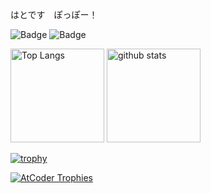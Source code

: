はとです　ぽっぽー！ 


![Badge](https://cp-logo.vercel.app/atcoder/Kyo_s_s)
![Badge](https://cp-logo.vercel.app/codeforces/Kyo_s_s)


<!--
**Kyo-s-s/Kyo-s-s** is a ✨ _special_ ✨ repository because its `README.md` (this file) appears on your GitHub profile.

Here are some ideas to get you started:

- 🔭 I’m currently working on ...
- 🌱 I’m currently learning ...
- 👯 I’m looking to collaborate on ...
- 🤔 I’m looking for help with ...
- 💬 Ask me about ...
- 📫 How to reach me: ...
- 😄 Pronouns: ...
- ⚡ Fun fact: ...
-->

<p align="left"> 
  <img alt="Top Langs" height="150px" src="https://github-readme-stats.vercel.app/api/top-langs/?username=Kyo-s-s&layout=compact&count_private=true&show_icons=true&theme=onedark" />
  <img alt="github stats" height="150px" src="https://github-readme-stats.vercel.app/api?username=Kyo-s-s&count_private=true&show_icons=true&show_icons=true&theme=onedark" />
</p>

[![trophy](https://github-profile-trophy.vercel.app/?username=Kyo-s-s&theme=onedark&column=7)](https://github.com/ryo-ma/github-profile-trophy)

[![AtCoder Trophies](https://atcoder-trophies.vercel.app/api/v1/atcoder?username=Kyo_s_s&theme=onedark&row=1&column=7)](https://github.com/KATO-Hiro/AtCoderTrophies)
